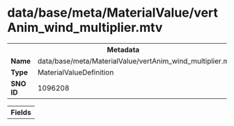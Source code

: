 <h1>data/base/meta/MaterialValue/vertAnim_wind_multiplier.mtv</h1><table><tr><th colspan="100%">Metadata</th></tr><tr><td><b>Name</b></td><td>data/base/meta/MaterialValue/vertAnim_wind_multiplier.mtv</td></tr><tr><td><b>Type</b></td><td>MaterialValueDefinition</td></tr><tr><td><b>SNO ID</b></td><td>1096208</td></tr></table>

<table><tr><th colspan="100%">Fields</th></tr></table>

